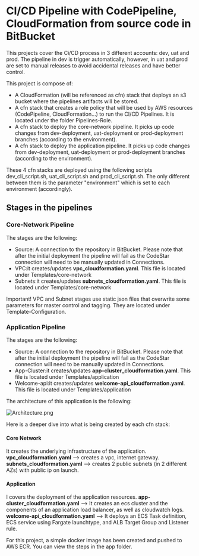 # CI/CD Pipeline with CodePipeline, CloudFormation from source code in BitBucket

This projects cover the Ci/CD process in 3 different accounts: dev, uat and prod.
The pipeline in dev is trigger automatically, however, in uat and prod are set to manual releases to avoid accidental releases and have better control.

This project is compose of: 
- A CloudFormation (will be referenced as cfn) stack that deploys an s3 bucket where the pipelines artifacts will be stored.
- A cfn stack that creates a role policy that will be used by AWS resources (CodePipeline, CloudFormation...) to run the CI/CD Pipelines. It is located under the folder Pipelines-Role.
- A cfn stack to deploy the core-network pipeline. It picks up code changes from dev-deployment, uat-deployment or prod-deployment branches (according to the environment).
- A cfn stack to deploy the application pipeline. It picks up code changes from dev-deployment, uat-deployment or prod-deployment branches (according to the environment).

These 4 cfn stacks are deployed using the following scripts dev_cli_script.sh, uat_cli_script.sh and prod_cli_script.sh. The only different between them is the parameter "environment" which is set to each environment (accordingly).

## Stages in the pipelines

### **Core-Network Pipeline**

The stages are the following:
- Source: A connection to the repository in BitBucket. Please note that after the initial deployment the pipeline will fail as the CodeStar connection will need to be manually updated in Connections.
- VPC:it creates/updates **vpc_cloudformation.yaml**. This file is located under Templates/core-network
- Subnets:it creates/updates **subnets_cloudformation.yaml**. This file is located under Templates/core-network

Important! VPC and Subnet stages use static json files that overwrite some parameters for master control and tagging. They are located under Template-Configuration.

### **Application Pipeline**

The stages are the following:
- Source: A connection to the repository in BitBucket. Please note that after the initial deployment the pipeline will fail as the CodeStar connection will need to be manually updated in Connections.
- App-Cluster:it creates/updates **app-cluster_cloudformation.yaml**. This file is located under Templates/application
- Welcome-api:it creates/updates **welcome-api_cloudformation.yaml**. This file is located under Templates/application


The architecture of this application is the following:

![Architecture.png](..%2F..%2Fapplication%2Fapp%2FArchitecture.png)

Here is a deeper dive into what is being created by each cfn stack:

#### **Core Network**

It creates the underlying infrastructure of the application.
**vpc_cloudformation.yaml** --> creates a vpc, internet gateway.
**subnets_cloudformation.yaml** --> creates 2 public subnets (in 2 different AZs) with public ip on launch. 

#### **Application**

I covers the deployment of the application resources.
**app-cluster_cloudformation.yaml** --> It creates an ecs cluster and the components of an application load balancer, as well as cloudwatch logs.
**welcome-api_cloudformation.yaml** --> It deploys an ECS Task definition, ECS service using Fargate launchtype, and ALB Target Group and Listener rule.

For this project, a simple docker image has been created and pushed to AWS ECR. You can view the steps in the app folder.
